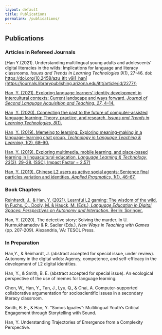```yaml
---
layout: default
title: Publications
permalink: /publications/
---
```

## Publications
### Articles in Refereed Journals

[Han Y.(2021). Understanding multilingual young adults and adolescents' digital literacies in the wilds: Implications for language and literacy classrooms. *Issues and Trends in Learning Technologies 9*(1), 27-46. doi: https://doi.org/10.2458/azu_itlt_v9i1_han](https://journals.librarypublishing.arizona.edu/itlt/article/id/2277/)

[Han, Y. (2021). Exploring language learners’ identity development in intercultural contexts: Current landscape and ways forward. *Journal of Second Language Acquisition and Teaching, 27*, 4–14.](https://journals.librarypublishing.arizona.edu/jslat/article/id/2981/)

[Han, Y. (2020). Connecting the past to the future of computer-assisted language learning: Theory, practice, and research. *Issues and Trends in Learning Technologies, 8*(1).](https://journals.librarypublishing.arizona.edu/itlt/article/id/1742/)

[Han, Y. (2019). Memeing to learning: Exploring meaning-making in a language-learning chat group. *Technology in Language Teaching & Learning, 1*(2), 68–90.](https://www.castledown.com.au/journals/tltl/article/?reference=191)

[Han, Y. (2019). Exploring multimedia, mobile learning, and place-based learning in linguacultural education. *Language Learning & Technology, 23*(3), 29–38. (SSCI, Impact Factor = 2.57)](https://www.lltjournal.org/item/3116)

[Han, Y. (2019). Chinese L2 users as active social agents: Sentence final particles variation and identities. *Applied Pragmatics, 1*(1), 46–67.](https://benjamins.com/catalog/ap.00003.han)

### Book Chapters
[Reinhardt, J., & Han, Y. (2021). Learnful L2 gaming: The wisdom of the wild. In Fuchs. C., Dooly, M. & Hauck, M. (Eds.), *Language Education in Digital Spaces: Perspectives on Autonomy and Interaction*. Berlin: Springer.](https://link.springer.com/chapter/10.1007/978-3-030-74958-3_9)

Han, Y. (2020). The detective story: Solving the murder. In U. Nurmukhamedov & R. Sadler (Eds.), *New Ways in Teaching with Games* (pp. 207-209). Alexandria, VA: TESOL Press.  

### In Preparation
Han,Y., & Reinhardt, J. (abstract accepted for special issue, under review). Autonomy in the digital wilds: Agency, competence, and self-efficacy in the development of L2 digital identities.

Han, Y., & Smith, B. E. (abstract accepted for special issue). An ecological perspective of the use of memes for language learning. 

Chen, W., Han, Y., Tan, J., Lyu, Q., & Chai, A. Computer-supported collaborative argumentation for socioscientific issues in a secondary literacy classroom.

Smith, B. E., & Han, Y. “Somos Iguales”: Multilingual Youth’s Critical Engagement through Storytelling with Sound.

Han, Y. Understanding Trajectories of Emergence from a Complexity Perspective.

